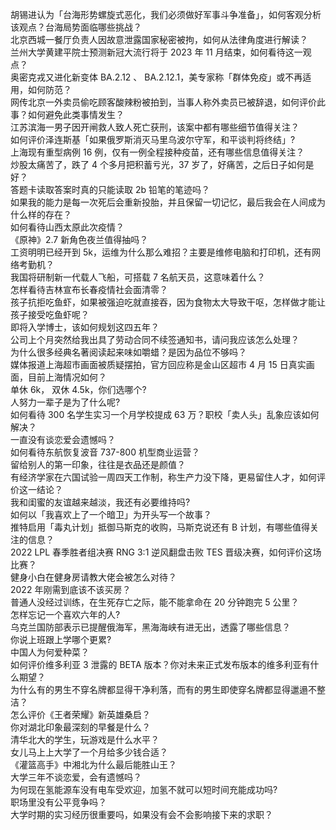 胡锡进认为「台海形势螺旋式恶化，我们必须做好军事斗争准备」，如何客观分析该观点？台海局势面临哪些挑战？  
北京西城一餐厅负责人因故意泄露国家秘密被拘，如何从法律角度进行解读？  
兰州大学黄建平院士预测新冠大流行将于 2023 年 11 月结束，如何看待这一观点？  
奥密克戎又进化新变体 BA.2.12 、 BA.2.12.1，美专家称「群体免疫」或不再适用，如何防范？  
网传北京一外卖员偷吃顾客酸辣粉被拍到，当事人称外卖员已被辞退，如何评价此事？如何避免此类事情发生？  
江苏滨海一男子因开闸救人致人死亡获刑，该案中都有哪些细节值得关注？  
如何评价泽连斯基「如果俄罗斯消灭马里乌波尔守军，和平谈判将终结」?  
上海现有重型病例 16 例，仅有一例全程接种疫苗，还有哪些信息值得关注？  
炒股太痛苦了，跌了 4 个多月把积蓄亏光，37 岁了，好痛苦，之后日子如何是好？  
答题卡读取答案时真的只能读取 2b 铅笔的笔迹吗？  
如果我的能力是每一次死后会重新投胎，并且保留一切记忆，最后我会在人间成为什么样的存在？  
如何看待山西太原此次疫情？  
《原神》2.7 新角色夜兰值得抽吗？  
工资明明已经开到 5k，运维为什么那么难招？主要是维修电脑和打印机，还有网络考勤机？  
我国将研制新一代载人飞船，可搭载 7 名航天员，这意味着什么？  
怎样看待吉林宣布长春疫情社会面清零？  
孩子抗拒吃鱼虾，如果被强迫吃就直接吞，因为食物太大导致干呕，怎样做才能让孩子接受吃鱼虾呢？  
即将入学博士，该如何规划这四五年？  
公司上个月突然给我出具了劳动合同不续签通知书，请问我应该怎么处理？  
为什么很多经典名著阅读起来味如嚼蜡？是因为品位不够吗？  
媒体报道上海超市画面被质疑摆拍，官方回应称是金山区超市 4 月 15 日真实画面，目前上海情况如何？  
单休 6k， 双休 4.5k，你们选哪个?  
人努力一辈子是为了什么呢?  
如何看待 300 名学生实习一个月学校提成 63 万？职校「卖人头」乱象应该如何解决？  
一直没有谈恋爱会遗憾吗？  
如何看待东航恢复波音 737-800 机型商业运营？  
留给别人的第一印象，往往是衣品还是颜值？  
有经济学家在六国试验一周四天工作制，称生产力没下降，更易留住人才，如何评价这一结论？  
我和闺蜜的友谊越来越淡，我还有必要维持吗?  
如何以「我喜欢上了一个暗卫」为开头写一个故事？  
推特启用「毒丸计划」抵御马斯克的收购，马斯克说还有 B 计划，有哪些值得关注的信息？  
2022 LPL 春季胜者组决赛 RNG 3:1 逆风翻盘击败 TES 晋级决赛，如何评价这场比赛？  
健身小白在健身房请教大佬会被怎么对待？  
2022 年刚需到底该不该买房？  
普通人没经过训练，在生死存亡之际，能不能拿命在 20 分钟跑完 5 公里？  
怎样忘记一个喜欢六年的人?  
乌克兰国防部表示已提醒俄海军，黑海海峡有进无出，透露了哪些信息？  
你说上班跟上学哪个更累?  
中国人为何爱种菜？  
如何评价维多利亚 3 泄露的 BETA 版本？你对未来正式发布版本的维多利亚有什么期望？  
为什么有的男生不穿名牌都显得干净利落，而有的男生即使穿名牌都显得邋遢不整洁？  
怎么评价《王者荣耀》新英雄桑启？  
你对湖北印象最深刻的早餐是什么？  
清华北大的学生，玩游戏是什么水平？  
女儿马上上大学了一个月给多少钱合适？  
《灌篮高手》中湘北为什么最后能胜山王？  
大学三年不谈恋爱，会有遗憾吗？  
为何现在氢能源车没有电车受欢迎，加氢不就可以短时间充能成功吗?  
职场里没有公平竞争吗？  
大学时期的实习经历很重要吗，如果没有会不会影响接下来的求职？  
